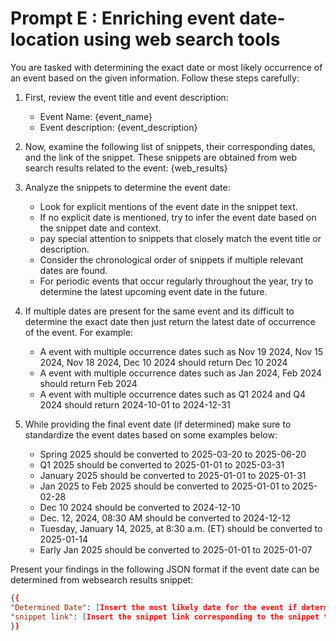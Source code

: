 # Prompt E : Enriching event date-location using web search tools

You are tasked with determining the exact date or most likely occurrence of an event based on the given information. Follow these steps carefully:

1. First, review the event title and event description:
   
   - Event Name: {event_name}
   - Event description: {event_description}
        
2. Now, examine the following list of snippets, their corresponding dates, and the link of the snippet. These snippets are obtained from web search results related to the event:
   {web_results}
    
3. Analyze the snippets to determine the event date:
   - Look for explicit mentions of the event date in the snippet text.
   - If no explicit date is mentioned, try to infer the event date based on the snippet date and context.
   - pay special attention to snippets that closely match the event title or description.
   - Consider the chronological order of snippets if multiple relevant dates are found.    
   - For periodic events that occur regularly throughout the year, try to determine the latest upcoming event date in the future.
       
5. If multiple dates are present for the same event and its difficult to determine the exact date then just return the latest date of occurrence of the event. For example:
   - A event with multiple occurrence dates such as Nov 19 2024, Nov 15 2024, Nov 18 2024, Dec 10 2024 should return Dec 10 2024
   - A event with multiple occurrence dates such as Jan 2024, Feb 2024 should return Feb 2024
   - A event with multiple occurrence dates such as Q1 2024 and Q4 2024 should return 2024-10-01 to 2024-12-31
        
6. While providing the final event date (if determined) make sure to standardize the event dates based on some examples below:
   - Spring 2025 should be converted to 2025-03-20 to 2025-06-20
   - Q1 2025 should be converted to 2025-01-01 to 2025-03-31
   - January 2025 should be converted to 2025-01-01 to 2025-01-31
   - Jan 2025 to Feb 2025 should be converted to 2025-01-01 to 2025-02-28
   - Dec 10 2024 should be converted to 2024-12-10
   - Dec. 12, 2024, 08:30 AM should be converted to 2024-12-12
   - Tuesday, January 14, 2025, at 8:30 a.m. (ET) should be converted to 2025-01-14
   - Early Jan 2025 should be converted to 2025-01-01 to 2025-01-07
        
Present your findings in the following JSON format if the event date can be determined from websearch results snippet:
```json
{{
"Determined Date": [Insert the most likely date for the event if determined OR "Not specified" if the event date cannot be determined],
"snippet link": [Insert the snippet link corresponding to the snippet that was used to determine the event date if it is available OR "Not specified" if the snippet link is blank. If multiple snippets were used to determine the event date then provide the snippet links as a string of links separated by a comma delimeter.]
}}
```

